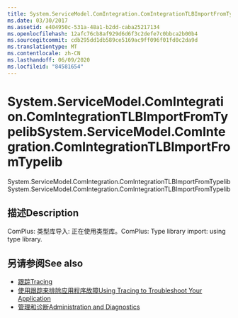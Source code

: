 ```yaml
---
title: System.ServiceModel.ComIntegration.ComIntegrationTLBImportFromTypelib
ms.date: 03/30/2017
ms.assetid: e404950c-531a-48a1-b2dd-caba25217134
ms.openlocfilehash: 12afc76cb8af929d6d6f3c2defe7c0bbca2b00b4
ms.sourcegitcommit: cdb295dd1db589ce5169ac9ff096f01fd0c2da9d
ms.translationtype: MT
ms.contentlocale: zh-CN
ms.lasthandoff: 06/09/2020
ms.locfileid: "84581654"
---
```

# <a name="systemservicemodelcomintegrationcomintegrationtlbimportfromtypelib"></a><span data-ttu-id="f47bb-102">System.ServiceModel.ComIntegration.ComIntegrationTLBImportFromTypelib</span><span class="sxs-lookup"><span data-stu-id="f47bb-102">System.ServiceModel.ComIntegration.ComIntegrationTLBImportFromTypelib</span></span>
<span data-ttu-id="f47bb-103">System.ServiceModel.ComIntegration.ComIntegrationTLBImportFromTypelib</span><span class="sxs-lookup"><span data-stu-id="f47bb-103">System.ServiceModel.ComIntegration.ComIntegrationTLBImportFromTypelib</span></span>  
  
## <a name="description"></a><span data-ttu-id="f47bb-104">描述</span><span class="sxs-lookup"><span data-stu-id="f47bb-104">Description</span></span>  
 <span data-ttu-id="f47bb-105">ComPlus: 类型库导入: 正在使用类型库。</span><span class="sxs-lookup"><span data-stu-id="f47bb-105">ComPlus: Type library import: using type library.</span></span>  
  
## <a name="see-also"></a><span data-ttu-id="f47bb-106">另请参阅</span><span class="sxs-lookup"><span data-stu-id="f47bb-106">See also</span></span>

- [<span data-ttu-id="f47bb-107">跟踪</span><span class="sxs-lookup"><span data-stu-id="f47bb-107">Tracing</span></span>](index.md)
- [<span data-ttu-id="f47bb-108">使用跟踪来排除应用程序故障</span><span class="sxs-lookup"><span data-stu-id="f47bb-108">Using Tracing to Troubleshoot Your Application</span></span>](using-tracing-to-troubleshoot-your-application.md)
- [<span data-ttu-id="f47bb-109">管理和诊断</span><span class="sxs-lookup"><span data-stu-id="f47bb-109">Administration and Diagnostics</span></span>](../index.md)
